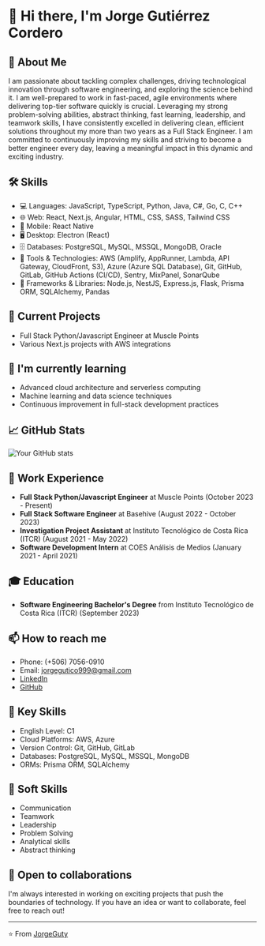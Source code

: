 # 👋 Hi there, I'm Jorge Gutiérrez Cordero

## 🚀 About Me

I am passionate about tackling complex challenges, driving technological innovation through software engineering, and exploring the science behind it. I am well-prepared to work in fast-paced, agile environments where delivering top-tier software quickly is crucial. Leveraging my strong problem-solving abilities, abstract thinking, fast learning, leadership, and teamwork skills, I have consistently excelled in delivering clean, efficient solutions throughout my more than two years as a Full Stack Engineer. I am committed to continuously improving my skills and striving to become a better engineer every day, leaving a meaningful impact in this dynamic and exciting industry.


## 🛠 Skills

- 💻 Languages: JavaScript, TypeScript, Python, Java, C#, Go, C, C++
- 🌐 Web: React, Next.js, Angular, HTML, CSS, SASS, Tailwind CSS
- 📱 Mobile: React Native
- 🖥 Desktop: Electron (React)
- 🗄️ Databases: PostgreSQL, MySQL, MSSQL, MongoDB, Oracle
- 🔧 Tools & Technologies: AWS (Amplify, AppRunner, Lambda, API Gateway, CloudFront, S3), Azure (Azure SQL Database), Git, GitHub, GitLab, GitHub Actions (CI/CD), Sentry, MixPanel, SonarQube
- 🧰 Frameworks & Libraries: Node.js, NestJS, Express.js, Flask, Prisma ORM, SQLAlchemy, Pandas

## 🔭 Current Projects

- Full Stack Python/Javascript Engineer at Muscle Points
- Various Next.js projects with AWS integrations

## 🌱 I'm currently learning

- Advanced cloud architecture and serverless computing
- Machine learning and data science techniques
- Continuous improvement in full-stack development practices

## 📈 GitHub Stats

![Your GitHub stats](https://github-readme-stats.vercel.app/api?username=JorgeGuty&show_icons=true&theme=radical)

## 💼 Work Experience

- **Full Stack Python/Javascript Engineer** at Muscle Points (October 2023 - Present)
- **Full Stack Software Engineer** at Basehive (August 2022 - October 2023)
- **Investigation Project Assistant** at Instituto Tecnológico de Costa Rica (ITCR) (August 2021 - May 2022)
- **Software Development Intern** at COES Análisis de Medios (January 2021 - April 2021)

## 🎓 Education

- **Software Engineering Bachelor's Degree** from Instituto Tecnológico de Costa Rica (ITCR) (September 2023)

## 📫 How to reach me

- Phone: (+506) 7056-0910
- Email: jorgegutico999@gmail.com
- [LinkedIn](https://www.linkedin.com/in/jorge-guti%C3%A9rrez-cordero-379989200/)
- [GitHub](https://github.com/JorgeGuty)

## 💪 Key Skills

- English Level: C1
- Cloud Platforms: AWS, Azure
- Version Control: Git, GitHub, GitLab
- Databases: PostgreSQL, MySQL, MSSQL, MongoDB
- ORMs: Prisma ORM, SQLAlchemy

## 🧠 Soft Skills

- Communication
- Teamwork
- Leadership
- Problem Solving
- Analytical skills
- Abstract thinking

## 🤝 Open to collaborations

I'm always interested in working on exciting projects that push the boundaries of technology. If you have an idea or want to collaborate, feel free to reach out!

---

⭐️ From [JorgeGuty](https://github.com/JorgeGuty)
